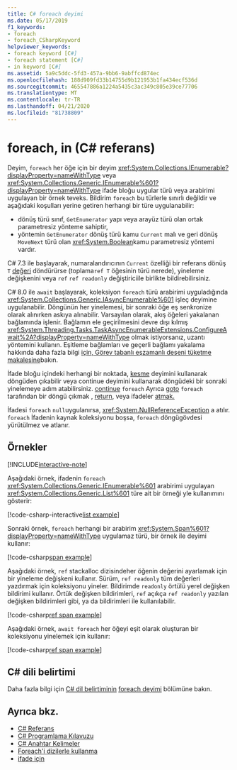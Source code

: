```yaml
---
title: C# foreach deyimi
ms.date: 05/17/2019
f1_keywords:
- foreach
- foreach_CSharpKeyword
helpviewer_keywords:
- foreach keyword [C#]
- foreach statement [C#]
- in keyword [C#]
ms.assetid: 5a9c5ddc-5fd3-457a-9bb6-9abffcd874ec
ms.openlocfilehash: 188d909fd33b14755d9b121953b1fa434ecf536d
ms.sourcegitcommit: 465547886a1224a5435c3ac349c805e39ce77706
ms.translationtype: MT
ms.contentlocale: tr-TR
ms.lasthandoff: 04/21/2020
ms.locfileid: "81738809"
---
```

# <a name="foreach-in-c-reference"></a>foreach, in (C# referans)

Deyim, `foreach` her öğe için bir deyim <xref:System.Collections.IEnumerable?displayProperty=nameWithType> veya <xref:System.Collections.Generic.IEnumerable%601?displayProperty=nameWithType> ifade bloğu uygular türü veya arabirimi uygulayan bir örnek teveks. Bildirim `foreach` bu türlerle sınırlı değildir ve aşağıdaki koşulları yerine getiren herhangi bir türe uygulanabilir:

- dönüş türü sınıf, `GetEnumerator` yapı veya arayüz türü olan ortak parametresiz yönteme sahiptir,
- yöntemin `GetEnumerator` dönüş türü kamu `Current` malı ve geri dönüş `MoveNext` türü olan <xref:System.Boolean>kamu parametresiz yöntemi vardır.

C# 7.3 ile başlayarak, numaralandırıcının `Current` özelliği bir referans dönüş `T` [değeri](ref.md#reference-return-values) döndürürse (toplama`ref T` öğesinin türü nerede), yineleme değişkenini veya `ref` `ref readonly` değiştiriciile birlikte bildirebilirsiniz.

C# 8.0 ile `await` başlayarak, koleksiyon `foreach` türü arabirimi uyguladığında <xref:System.Collections.Generic.IAsyncEnumerable%601> işleç deyimine uygulanabilir. Döngünün her yinelemesi, bir sonraki öğe eş senkronize olarak alınırken askıya alınabilir. Varsayılan olarak, akış öğeleri yakalanan bağlamında işlenir. Bağlamın ele geçirilmesini devre dışı kılmış <xref:System.Threading.Tasks.TaskAsyncEnumerableExtensions.ConfigureAwait%2A?displayProperty=nameWithType> olmak istiyorsanız, uzantı yöntemini kullanın. Eşitleme bağlamları ve geçerli bağlamı yakalama hakkında daha fazla bilgi [için, Görev tabanlı eşzamanlı deseni tüketme makalesine](../../../standard/asynchronous-programming-patterns/consuming-the-task-based-asynchronous-pattern.md)bakın.

İfade bloğu içindeki herhangi bir noktada, [kesme](break.md) deyimini kullanarak döngüden çıkabilir veya continue deyimini kullanarak döngüdeki bir sonraki yinelemeye adım atabilirsiniz. [continue](continue.md) `foreach` Ayrıca [goto](goto.md) `foreach` tarafından bir döngü çıkmak , [return](return.md), veya ifadeler [atmak.](throw.md)

İfadesi `foreach` `null`uygulanırsa, <xref:System.NullReferenceException> a atılır. `foreach` İfadenin kaynak koleksiyonu boşsa, `foreach` döngügövdesi yürütülmez ve atlanır.

## <a name="examples"></a>Örnekler

[!INCLUDE[interactive-note](~/includes/csharp-interactive-note.md)]

Aşağıdaki örnek, ifadenin `foreach` <xref:System.Collections.Generic.IEnumerable%601> arabirimi uygulayan <xref:System.Collections.Generic.List%601> türe ait bir örneği yle kullanımını gösterir:

[!code-csharp-interactive[list example](~/samples/snippets/csharp/keywords/IterationKeywordsExamples.cs#1)]

Sonraki örnek, `foreach` herhangi bir arabirim <xref:System.Span%601?displayProperty=nameWithType> uygulamaz türü, bir örnek ile deyimi kullanır:

[!code-csharp[span example](~/samples/snippets/csharp/keywords/IterationKeywordsExamples.cs#2)]

Aşağıdaki örnek, `ref` stackalloc dizisindeher öğenin değerini ayarlamak için bir yineleme değişkeni kullanır. Sürüm, `ref readonly` tüm değerleri yazdırmak için koleksiyonu yineler. Bildirimde `readonly` örtülü yerel değişken bildirimi kullanır. Örtük değişken bildirimleri, `ref` açıkça `ref readonly` yazılan değişken bildirimleri gibi, ya da bildirimleri ile kullanılabilir.

[!code-csharp[ref span example](~/samples/snippets/csharp/keywords/IterationKeywordsExamples.cs#RefSpan)]

Aşağıdaki örnek, `await foreach` her öğeyi eşit olarak oluşturan bir koleksiyonu yinelemek için kullanır:

[!code-csharp[ref span example](~/samples/snippets/csharp/keywords/IterationKeywordsExamples.cs#AwaitForeach)]

## <a name="c-language-specification"></a>C# dili belirtimi

Daha fazla bilgi için [C# dil belirtiminin](/dotnet/csharp/language-reference/language-specification/introduction) [foreach deyimi](~/_csharplang/spec/statements.md#the-foreach-statement) bölümüne bakın.

## <a name="see-also"></a>Ayrıca bkz.

- [C# Referans](../index.md)
- [C# Programlama Kılavuzu](../../programming-guide/index.md)
- [C# Anahtar Kelimeler](index.md)
- [Foreach'i dizilerle kullanma](../../programming-guide/arrays/using-foreach-with-arrays.md)
- [ifade için](for.md)
